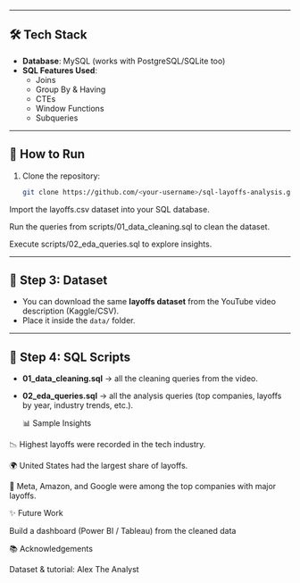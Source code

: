 
---

## 🛠️ Tech Stack
- **Database**: MySQL (works with PostgreSQL/SQLite too)
- **SQL Features Used**:
  - Joins
  - Group By & Having
  - CTEs
  - Window Functions
  - Subqueries

---

## 🚀 How to Run
1. Clone the repository:
   ```bash
   git clone https://github.com/<your-username>/sql-layoffs-analysis.git
Import the layoffs.csv dataset into your SQL database.

Run the queries from scripts/01_data_cleaning.sql to clean the dataset.

Execute scripts/02_eda_queries.sql to explore insights.



---

## 🔹 Step 3: Dataset
- You can download the same **layoffs dataset** from the YouTube video description (Kaggle/CSV).  
- Place it inside the `data/` folder.

---

## 🔹 Step 4: SQL Scripts
- **01_data_cleaning.sql** → all the cleaning queries from the video.  
- **02_eda_queries.sql** → all the analysis queries (top companies, layoffs by year, industry trends, etc.).

  📊 Sample Insights

📉 Highest layoffs were recorded in the tech industry.

🌍 United States had the largest share of layoffs.

🏢 Meta, Amazon, and Google were among the top companies with major layoffs.

✨ Future Work

Build a dashboard (Power BI / Tableau) from the cleaned data

📚 Acknowledgements

Dataset & tutorial: Alex The Analyst
